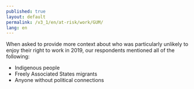 ```yaml
---
published: true
layout: default
permalink: /v3_1/en/at-risk/work/GUM/
lang: en
---
```

When asked to provide more context about who was particularly unlikely to enjoy their right to work in 2019, our respondents mentioned all of the following:  

- Indigenous people 
- Freely Associated States migrants 
- Anyone without political connections
